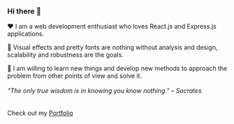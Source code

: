 ###  Hi there :wave:

:heart: I am a web development enthusiast who loves React.js and Express.js applications.

:triangular_ruler: Visual effects and pretty fonts are nothing without analysis and design, scalability and robustness are the goals.

:closed_book: I am willing to learn new things and develop new methods to approach the problem from other points of view and solve it.
<br><br>
*“The only true wisdom is in knowing you know nothing.” – Socrates*
<br><br><br>
Check out my [Portfolio](https://thiagopereiraufv.github.io/ThiagoPereiraUFV/)
